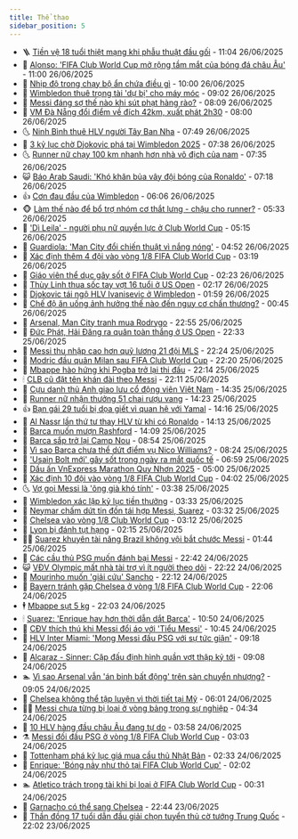 ```yaml
---
title: Thể thao
sidebar_position: 5
---
```


<!-- vnexpress-the-thao:START -->
- 🪜 [Tiền vệ 18 tuổi thiệt mạng khi phẫu thuật đầu gối](https://vnexpress.net/tien-ve-18-tuoi-thiet-mang-khi-phau-thuat-dau-goi-4906700.html) - 11:04 26/06/2025
- 🦩 [Alonso: &#39;FIFA Club World Cup mở rộng tầm mắt của bóng đá châu Âu&#39;](https://vnexpress.net/alonso-fifa-club-world-cup-mo-rong-tam-mat-cua-bong-da-chau-au-4906698.html) - 11:00 26/06/2025
- 🧰 [Nhịp độ trong chạy bộ ẩn chứa điều gì](https://vnexpress.net/nhip-do-trong-chay-bo-an-chua-dieu-gi-4906113.html) - 10:00 26/06/2025
- 🤗 [Wimbledon thuê trọng tài &#39;dự bị&#39; cho máy móc](https://vnexpress.net/wimbledon-thue-trong-tai-du-bi-cho-may-moc-4906663.html) - 09:02 26/06/2025
- 🥳 [Messi đáng sợ thế nào khi sút phạt hàng rào?](https://vnexpress.net/messi-dang-so-the-nao-khi-sut-phat-hang-rao-4906611.html) - 08:09 26/06/2025
- 🦣 [VM Đà Nẵng đổi điểm về đích 42km, xuất phát 2h30](https://vnexpress.net/vm-da-nang-doi-diem-ve-dich-42km-xuat-phat-2h30-4906439.html) - 08:00 26/06/2025
- 🌜 [Ninh Bình thuê HLV người Tây Ban Nha](https://vnexpress.net/ninh-binh-thue-hlv-nguoi-tay-ban-nha-4906608.html) - 07:49 26/06/2025
- 🫶 [3 kỷ lục chờ Djokovic phá tại Wimbledon 2025](https://vnexpress.net/3-ky-luc-cho-djokovic-pha-tai-wimbledon-2025-4906594.html) - 07:38 26/06/2025
- 🌜 [Runner nữ chạy 100 km nhanh hơn nhà vô địch của nam](https://vnexpress.net/runner-nu-chay-100-km-nhanh-hon-nha-vo-dich-cua-nam-4906526.html) - 07:35 26/06/2025
- 😺 [Báo Arab Saudi: &#39;Khó khăn bủa vây đội bóng của Ronaldo&#39;](https://vnexpress.net/bao-arab-saudi-kho-khan-bua-vay-doi-bong-cua-ronaldo-4906487.html) - 07:18 26/06/2025
- 👍 [Cơn đau đầu của Wimbledon](https://vnexpress.net/con-dau-dau-cua-wimbledon-4906546.html) - 06:06 26/06/2025
- 🐵 [Làm thế nào để bổ trợ nhóm cơ thắt lưng - chậu cho runner?](https://vnexpress.net/lam-the-nao-de-bo-tro-nhom-co-that-lung-chau-cho-runner-4906541.html) - 05:33 26/06/2025
- 💫 [&#39;Dì Leila&#39; - người phụ nữ quyền lực ở Club World Cup](https://vnexpress.net/di-leila-nguoi-phu-nu-quyen-luc-o-club-world-cup-4906536.html) - 05:15 26/06/2025
- 🦆 [Guardiola: &#39;Man City đổi chiến thuật vì nắng nóng&#39;](https://vnexpress.net/guardiola-man-city-doi-chien-thuat-vi-nang-nong-4906489.html) - 04:52 26/06/2025
- 🙉 [Xác định thêm 4 đội vào vòng 1/8 FIFA Club World Cup](https://vnexpress.net/xac-dinh-them-4-doi-vao-vong-1-8-fifa-club-world-cup-4906455.html) - 03:19 26/06/2025
- 📝 [Giáo viên thể dục gây sốt ở FIFA Club World Cup](https://vnexpress.net/giao-vien-the-duc-gay-sot-o-fifa-club-world-cup-4906392.html) - 02:23 26/06/2025
- 💯 [Thùy Linh thua sốc tay vợt 16 tuổi ở US Open](https://vnexpress.net/thuy-linh-thua-soc-tay-vot-16-tuoi-o-us-open-4906404.html) - 02:17 26/06/2025
- 🌈 [Djokovic tái ngộ HLV Ivanisevic ở Wimbledon](https://vnexpress.net/djokovic-tai-ngo-hlv-ivanisevic-o-wimbledon-4906378.html) - 01:59 26/06/2025
- 🦩 [Chế độ ăn uống ảnh hưởng thế nào đến nguy cơ chấn thương?](https://vnexpress.net/che-do-an-uong-anh-huong-the-nao-den-nguy-co-chan-thuong-4905541.html) - 00:45 26/06/2025
- 🐲 [Arsenal, Man City tranh mua Rodrygo](https://vnexpress.net/arsenal-man-city-tranh-mua-rodrygo-4906340.html) - 22:55 25/06/2025
- 🌁 [Đức Phát, Hải Đăng ra quân toàn thắng ở US Open](https://vnexpress.net/duc-phat-hai-dang-ra-quan-toan-thang-o-us-open-4906336.html) - 22:33 25/06/2025
- 💯 [Messi thu nhập cao hơn quỹ lương 21 đội MLS](https://vnexpress.net/messi-thu-nhap-cao-hon-quy-luong-21-doi-mls-4906335.html) - 22:24 25/06/2025
- 🌝 [Modric đầu quân Milan sau FIFA Club World Cup](https://vnexpress.net/modric-dau-quan-milan-sau-fifa-club-world-cup-4906321.html) - 22:20 25/06/2025
- 🤖 [Mbappe hào hứng khi Pogba trở lại thi đấu](https://vnexpress.net/mbappe-hao-hung-khi-pogba-tro-lai-thi-dau-4906318.html) - 22:14 25/06/2025
- 🕯 [CLB cũ đặt tên khán đài theo Messi](https://vnexpress.net/clb-cu-dat-ten-khan-dai-theo-messi-4906334.html) - 22:11 25/06/2025
- 🧰 [Cựu danh thủ Anh giao lưu cổ động viên Việt Nam](https://vnexpress.net/cuu-danh-thu-anh-giao-luu-co-dong-vien-viet-nam-4906300.html) - 14:35 25/06/2025
- 🥳 [Runner nữ nhận thưởng 51 chai rượu vang](https://vnexpress.net/runner-nu-nhan-thuong-51-chai-ruou-vang-4906009.html) - 14:23 25/06/2025
- 👍 [Bạn gái 29 tuổi bị dọa giết vì quan hệ với Yamal](https://vnexpress.net/ban-gai-29-tuoi-bi-doa-giet-vi-quan-he-voi-yamal-4906194.html) - 14:16 25/06/2025
- 💪 [Al Nassr lần thứ tư thay HLV từ khi có Ronaldo](https://vnexpress.net/al-nassr-lan-thu-tu-thay-hlv-tu-khi-co-ronaldo-4906271.html) - 14:13 25/06/2025
- 👹 [Barca muốn mượn Rashford](https://vnexpress.net/barca-muon-muon-rashford-4906215.html) - 14:09 25/06/2025
- 🧰 [Barca sắp trở lại Camp Nou](https://vnexpress.net/barca-sap-tro-lai-camp-nou-4906178.html) - 08:54 25/06/2025
- 🚀 [Vì sao Barca chưa thể dứt điểm vụ Nico Williams?](https://vnexpress.net/vi-sao-barca-chua-the-dut-diem-vu-nico-williams-4906099.html) - 08:24 25/06/2025
- 🎃 [&#39;Usain Bolt mới&#39; gây sốt trong ngày ra mắt quốc tế](https://vnexpress.net/usain-bolt-moi-gay-sot-trong-ngay-ra-mat-quoc-te-4905986.html) - 06:59 25/06/2025
- 🧰 [Dấu ấn VnExpress Marathon Quy Nhơn 2025](https://vnexpress.net/dau-an-vnexpress-marathon-quy-nhon-2025-4895552.html) - 05:00 25/06/2025
- 👀 [Xác định 10 đội vào vòng 1/8 FIFA Club World Cup](https://vnexpress.net/xac-dinh-10-doi-vao-vong-1-8-fifa-club-world-cup-4905985.html) - 04:02 25/06/2025
- 🌜 [Vợ gọi Messi là &#39;ông già khó tính&#39;](https://vnexpress.net/vo-goi-messi-la-ong-gia-kho-tinh-4905978.html) - 03:38 25/06/2025
- 🫶 [Wimbledon xác lập kỷ lục tiền thưởng](https://vnexpress.net/wimbledon-xac-lap-ky-luc-tien-thuong-4905999.html) - 03:33 25/06/2025
- 🦄 [Neymar chấm dứt tin đồn tái hợp Messi, Suarez](https://vnexpress.net/neymar-cham-dut-tin-don-tai-hop-messi-suarez-4905899.html) - 03:32 25/06/2025
- 🥳 [Chelsea vào vòng 1/8 Club World Cup](https://vnexpress.net/chelsea-vao-vong-1-8-club-world-cup-4905929.html) - 03:12 25/06/2025
- 🐲 [Lyon bị đánh tụt hạng](https://vnexpress.net/lyon-bi-danh-tut-hang-4905889.html) - 02:15 25/06/2025
- 🧑‍🏫 [Suarez khuyên tài năng Brazil không vội bắt chước Messi](https://vnexpress.net/suarez-khuyen-tai-nang-brazil-khong-voi-bat-chuoc-messi-4905853.html) - 01:44 25/06/2025
- 🤔 [Các cầu thủ PSG muốn đánh bại Messi](https://vnexpress.net/cac-cau-thu-psg-muon-danh-bai-messi-4905831.html) - 22:42 24/06/2025
- 😺 [VĐV Olympic mất nhà tài trợ vì ít người theo dõi](https://vnexpress.net/vdv-olympic-mat-nha-tai-tro-vi-it-nguoi-theo-doi-4905829.html) - 22:22 24/06/2025
- 💪 [Mourinho muốn &#39;giải cứu&#39; Sancho](https://vnexpress.net/mourinho-muon-giai-cuu-sancho-4905830.html) - 22:12 24/06/2025
- 💼 [Bayern tránh gặp Chelsea ở vòng 1/8 FIFA Club World Cup](https://vnexpress.net/bayern-tranh-gap-chelsea-o-vong-1-8-fifa-club-world-cup-4905833.html) - 22:06 24/06/2025
- 🕴 [Mbappe sụt 5 kg](https://vnexpress.net/mbappe-sut-5-kg-4905832.html) - 22:03 24/06/2025
- 🕯 [Suarez: &#39;Enrique hay hơn thời dẫn dắt Barca&#39;](https://vnexpress.net/suarez-enrique-hay-hon-thoi-dan-dat-barca-4905744.html) - 10:50 24/06/2025
- 📝 [CĐV thích thú khi Messi đổi áo với &#39;Tiểu Messi&#39;](https://vnexpress.net/cdv-thich-thu-khi-messi-doi-ao-voi-tieu-messi-4905717.html) - 10:45 24/06/2025
- 🧐 [HLV Inter Miami: &#39;Mong Messi đấu PSG với sự tức giận&#39;](https://vnexpress.net/hlv-inter-miami-mong-messi-dau-psg-voi-su-tuc-gian-4905711.html) - 09:18 24/06/2025
- 🙉 [Alcaraz - Sinner: Cặp đấu định hình quần vợt thập kỷ tới](https://vnexpress.net/alcaraz-sinner-cap-dau-dinh-hinh-quan-vot-thap-ky-toi-4905641.html) - 09:08 24/06/2025
- 🏊 [Vì sao Arsenal vẫn &#39;án binh bất động&#39; trên sàn chuyển nhượng?](https://vnexpress.net/vi-sao-arsenal-van-an-binh-bat-dong-tren-san-chuyen-nhuong-4903110.html) - 09:05 24/06/2025
- 🌊 [Chelsea không thể tập luyện vì thời tiết tại Mỹ](https://vnexpress.net/chelsea-khong-the-tap-luyen-vi-thoi-tiet-tai-my-4905579.html) - 06:01 24/06/2025
- 👨‍🏫 [Messi chưa từng bị loại ở vòng bảng trong sự nghiệp](https://vnexpress.net/messi-chua-tung-bi-loai-o-vong-bang-trong-su-nghiep-4905518.html) - 04:34 24/06/2025
- 🥷 [10 HLV hàng đầu châu Âu đang tự do](https://vnexpress.net/10-hlv-hang-dau-chau-au-dang-tu-do-4905519.html) - 03:58 24/06/2025
- ⚗️ [Messi đối đầu PSG ở vòng 1/8 FIFA Club World Cup](https://vnexpress.net/messi-doi-dau-psg-o-vong-1-8-fifa-club-world-cup-4905408.html) - 03:03 24/06/2025
- 🌮 [Tottenham phá kỷ lục giá mua cầu thủ Nhật Bản](https://vnexpress.net/tottenham-pha-ky-luc-gia-mua-cau-thu-nhat-ban-4905359.html) - 02:33 24/06/2025
- 🤩 [Enrique: &#39;Bóng nảy như thỏ tại FIFA Club World Cup&#39;](https://vnexpress.net/enrique-bong-nay-nhu-tho-tai-fifa-club-world-cup-4905370.html) - 02:02 24/06/2025
- 🏊 [Atletico trách trọng tài khi bị loại ở FIFA Club World Cup](https://vnexpress.net/atletico-trach-trong-tai-khi-bi-loai-o-fifa-club-world-cup-4905353.html) - 00:31 24/06/2025
- 🐎 [Garnacho có thể sang Chelsea](https://vnexpress.net/garnacho-co-the-sang-chelsea-4905346.html) - 22:44 23/06/2025
- 💫 [Thần đồng 17 tuổi dẫn đầu giải chọn tuyển thủ cờ tướng Trung Quốc](https://vnexpress.net/than-dong-17-tuoi-dan-dau-giai-chon-tuyen-thu-co-tuong-trung-quoc-4905336.html) - 22:02 23/06/2025<!-- vnexpress-the-thao:END -->
